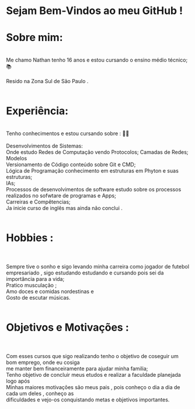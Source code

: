 <h1>Sejam Bem-Vindos ao meu GitHub ! </h1>

<h1>Sobre mim:</h1> <br>
Me chamo Nathan tenho 16 anos e estou cursando o ensino médio técnico; 📚 <br>
<br>
Resido na Zona Sul de São Paulo .<br>
<br>
<h1> Experiência: </h1> 
<br>
Tenho conhecimentos e estou cursando sobre : 👨‍💻 <br>
<br>
Desenvolvimentos de Sistemas: <br> Onde estudo Redes de Computação vendo Protocolos; Camadas de Redes; Modelos<br> 
Versionamento de Código conteúdo sobre Git e CMD;<br> 
Lógica de Programação conhecimento em estruturas em Phyton e suas estruturas; <br>
IAs;<br>
Processos de desenvolvimentos de software estudo sobre os processos realizados no sofwtare de programas e Apps;<br>
Carreiras e Compêtencias;<br> 
Ja inicie curso de inglês mas ainda não conclui .<br>
<br>
<h1> Hobbies : </h1> <br>
<br>
Sempre tive o sonho e sigo levando minha carreira como jogador de futebol empresariado , sigo estudando estudando e cursando pois sei da importância para a vida; <br>
Pratico musculação ; <br>
Amo doces e comidas nordestinas e <br>
Gosto de escutar músicas.<br>
<br>
<h1> Objetivos e Motivações : </h1> <br>
<br>
Com esses cursos que sigo realizando tenho o objetivo de coseguir um bom emprego, onde eu cosiga<br>
me manter bem financeiramente para ajudar minha familia;<br>
Tenho objetivo de concluir meus etudos e realizar a faculdade planejada logo após<br>
Minhas maiores motivações são meus pais , pois conheço o dia a dia de cada um deles , conheço as <br>
dificuldades e vejo-os conquistando metas e objetivos importantes.</h2>
